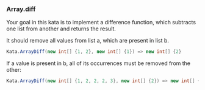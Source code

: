### Array.diff

Your goal in this kata is to implement a difference function, which subtracts one list from another and returns the result.

It should remove all values from list a, which are present in list b.
````c#
Kata.ArrayDiff(new int[] {1, 2}, new int[] {1}) => new int[] {2}
````
If a value is present in b, all of its occurrences must be removed from the other:
````c#
Kata.ArrayDiff(new int[] {1, 2, 2, 2, 3}, new int[] {2}) => new int[] {1, 3}
````

